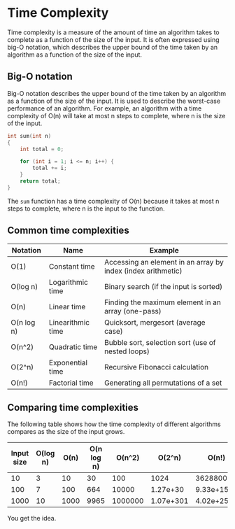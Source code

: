 # Time Complexity

Time complexity is a measure of the amount of time an algorithm takes to
complete as a function of the size of the input. It is often expressed using
big-O notation, which describes the upper bound of the time taken by an
algorithm as a function of the size of the input.

## Big-O notation

Big-O notation describes the upper bound of the time taken by an algorithm as a
function of the size of the input. It is used to describe the worst-case
performance of an algorithm. For example, an algorithm with a time complexity
of O(n) will take at most n steps to complete, where n is the size of the input.

```c
int sum(int n)
{
    int total = 0;

    for (int i = 1; i <= n; i++) {
        total += i;
    }
    return total;
}
```

The `sum` function has a time complexity of O(n) because it takes at most n
steps to complete, where n is the input to the function.

## Common time complexities

| Notation   | Name              | Example                                                      |
| ---------- | ----------------- | ------------------------------------------------------------ |
| O(1)       | Constant time     | Accessing an element in an array by index (index arithmetic) |
| O(log n)   | Logarithmic time  | Binary search (if the input is sorted)                       |
| O(n)       | Linear time       | Finding the maximum element in an array (one-pass)           |
| O(n log n) | Linearithmic time | Quicksort, mergesort (average case)                          |
| O(n^2)     | Quadratic time    | Bubble sort, selection sort (use of nested loops)            |
| O(2^n)     | Exponential time  | Recursive Fibonacci calculation                              |
| O(n!)      | Factorial time    | Generating all permutations of a set                         |

## Comparing time complexities

The following table shows how the time complexity of different algorithms
compares as the size of the input grows.

| Input size | O(log n) | O(n) | O(n log n) | O(n^2)  | O(2^n)    | O(n!)      |
| ---------- | -------- | ---- | ---------- | ------- | --------- | ---------- |
| 10         | 3        | 10   | 30         | 100     | 1024      | 3628800    |
| 100        | 7        | 100  | 664        | 10000   | 1.27e+30  | 9.33e+157  |
| 1000       | 10       | 1000 | 9965       | 1000000 | 1.07e+301 | 4.02e+2567 |

You get the idea.
